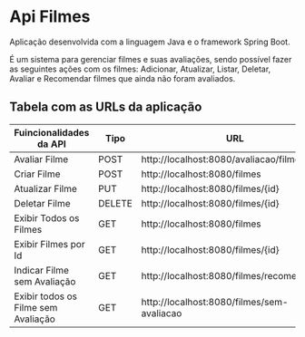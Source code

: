 # Api Filmes

Aplicação desenvolvida com a linguagem Java e o framework Spring Boot.

É um sistema para gerenciar filmes e suas avaliações, sendo possível fazer as seguintes ações com os filmes: 
Adicionar, Atualizar, Listar, Deletar, Avaliar e Recomendar filmes que ainda não foram avaliados.

## Tabela com as URLs da aplicação

| Fuincionalidades da API | Tipo | URL |
| ---    | ---       | --- |
| Avaliar Filme | POST |  http://localhost:8080/avaliacao/filme |
| Criar Filme | POST |  http://localhost:8080/filmes |
| Atualizar Filme  | PUT  |  http://localhost:8080/filmes/{id} |
| Deletar Filme |  DELETE  |   http://localhost:8080/filmes/{id} |
| Exibir Todos os Filmes   | GET| http://localhost:8080/filmes |
| Exibir Filmes por Id  | GET |  http://localhost:8080/filmes/{id}  |
| Indicar Filme sem Avaliação  | GET       |  http://localhost:8080/filmes/recomendacao |
| Exibir todos os Filme sem Avaliação  | GET       |   http://localhost:8080/filmes/sem-avaliacao   |
